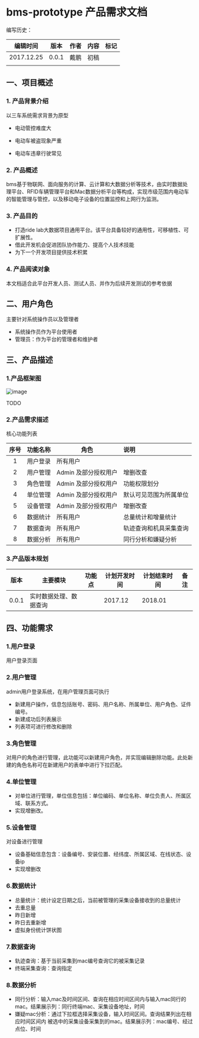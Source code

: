 # bms-prototype 产品需求文档
编写历史：

| 编辑时间       | 版本    | 作者   | 内容   | 标记   |
| ---------- | ----- | ---- | ---- | ---- |
| 2017.12.25 | 0.0.1 | 戴鹏   | 初稿   |      |
|            |       |      |      |      |

##  一、项目概述
### 1. 产品背景介绍
以三车系统需求背景为原型

- 电动管控难度大


- 电动车被盗现象严重
- 电动车违章行驶常见

### 2. 产品概述
bms基于物联网、面向服务的计算、云计算和大数据分析等技术，由实时数据处理平台、RFID车辆管理平台和Mac数据分析平台等构成，实现市级范围内电动车的智能管理与管控，以及移动电子设备的位置监控和上网行为监测。

### 3. 产品目的
- 打造ride lab大数据项目通用平台。该平台具备较好的通用性，可移植性、可扩展性。
- 借此开发机会促进团队协作能力、提高个人技术技能
- 为下一个开发项目提供技术积累

### 4. 产品阅读对象
本文档适合此平台开发人员、测试人员、并作为后续开发测试的参考依据

## 二、用户角色

主要针对系统操作员以及管理者

- 系统操作员作为平台使用者
- 管理员：作为平台的管理者和维护者

## 三、产品描述

### 1.产品框架图

![image](https://note.youdao.com/yws/api/personal/file/A2770D42BA094AA780692D930AA6EF86?method=download&shareKey=8fe28ae8a597874f7f5fe8a438ff9dfd)

TODO

### 2.产品需求描述

核心功能列表


|  序号  | 功能名称 | 角色            | 说明          |
| :--: | :--: | ------------- | :---------- |
|  1   | 用户登录 | 所有用户          |             |
|  2   | 用户管理 | Admin 及部分授权用户 | 增删改查        |
|  3   | 角色管理 | Admin 及部分授权用户 | 功能权限划分      |
|  4   | 单位管理 | Admin 及部分授权用户 | 默认可见范围为所属单位 |
|  5   | 设备管理 | Admin 及部分授权用户 | 增删改查        |
|  6   | 数据统计 | 所有用户          | 总量统计和增量统计   |
|  7   | 数据查询 | 所有用户          | 轨迹查询和机具采集查询 |
|  8   | 数据分析 | 所有用户          | 同行分析和嫌疑分析   |

### 3.产品版本规划

| 版本    | 主要模块        | 功能点  | 计划开发时间  | 计划结束时间  | 备注   |
| ----- | ----------- | ---- | ------- | ------- | ---- |
| 0.0.1 | 实时数据处理、数据查询 |      | 2017.12 | 2018.01 |      |



## 四、功能需求

###  1.用户登录

用户登录页面

### 2.用户管理

admin用户登录系统，在用户管理页面可执行

- 新建用户操作，信息包括账号、密码、用户名称、所属单位、用户角色、证件编号。
- 新建成功后列表展示
- 列表项可进行修改和删除

### 3.角色管理

对用户的角色进行管理，此功能可以新建用户角色，并实现编辑删除功能。此处新建的角色名称可在新建用户的表单中进行下拉匹配。

### 4.单位管理

- 对单位进行管理，单位信息包括：单位编码、单位名称、单位负责人、所属区域、联系方式。
- 实现增删改。

### 5.设备管理

对设备进行管理

- 设备基础信息包含：设备编号、安装位置、经纬度、所属区域、在线状态、设备ip
- 实现增删改

### 6.数据统计

- 总量统计：统计设定日期之后，当前被管理的采集设备接收到的总量统计
- 去重总量
- 昨日新增
- 昨日去重新增
- 虚拟身份统计饼状图

### 7.数据查询

- 轨迹查询：基于当前采集到mac编号查询它的被采集记录
- 终端采集查询：查询指定

### 8.数据分析

- 同行分析：输入mac及时间区间、查询在相应时间区间内与输入mac同行的mac。结果展示列：同行终端mac、采集设备地址，时间
- 嫌疑mac分析：通过下拉框选择采集设备，输入时间区间。查询结果列出在相应时间区间内  被选中的采集设备采集到的mac。结果展示列：mac编号、经过点位、时间
